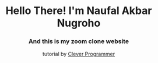 <h1 align="center">Hello There! I'm Naufal Akbar Nugroho</h1>
<h3 align="center">And this is my zoom clone website</h3>
<p align="center">tutorial by <a href="https://www.youtube.com/watch?v=ZVznzY7EjuY&list=WL&index=17" target="_blank">Clever Programmer</a></p>
